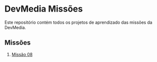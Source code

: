 # DevMedia Missões

Este repositório contém todos os projetos de aprendizado das missões da DevMedia.

## Missões

1. [Missão 08](./missao-08)
